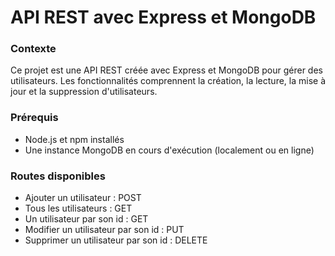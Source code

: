 # API REST avec Express et MongoDB


### Contexte 

Ce projet est une API REST créée avec Express et MongoDB pour gérer des utilisateurs. Les fonctionnalités comprennent la création, la lecture, la mise à jour et la suppression d'utilisateurs.


### Prérequis

- Node.js et npm installés
- Une instance MongoDB en cours d'exécution (localement ou en ligne)


### Routes disponibles

- Ajouter un utilisateur : POST
- Tous les utilisateurs : GET 
- Un utilisateur par son id : GET 
- Modifier un utilisateur par son id : PUT 
- Supprimer un utilisateur par son id : DELETE 



